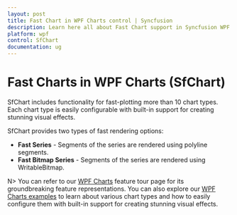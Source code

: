 ```yaml
---
layout: post
title: Fast Chart in WPF Charts control | Syncfusion
description: Learn here all about Fast Chart support in Syncfusion WPF Charts (SfChart) control, its elements and more details.
platform: wpf
control: SfChart
documentation: ug
---
```


# Fast Charts in WPF Charts (SfChart)

SfChart includes functionality for fast-plotting more than 10 chart types. Each chart type is easily configurable with built-in support for creating stunning visual effects.

SfChart provides two types of fast rendering options:

* **Fast Series** - Segments of the series are rendered using polyline segments.
* **Fast Bitmap Series** - Segments of the series are rendered using WritableBitmap.


N> You can refer to our [WPF Charts](https://www.syncfusion.com/wpf-controls/charts) feature tour page for its groundbreaking feature representations. You can also explore our [WPF Charts examples](https://github.com/syncfusion/wpf-demos) to learn about various chart types and how to easily configure them with built-in support for creating stunning visual effects.